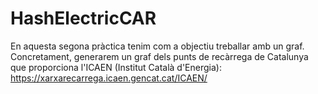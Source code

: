 # HashElectricCAR
En aquesta segona pràctica tenim com a objectiu treballar amb un graf. Concretament, generarem un graf dels punts de recàrrega de Catalunya que proporciona l'ICAEN (Institut Català d'Energia): https://xarxarecarrega.icaen.gencat.cat/ICAEN/

